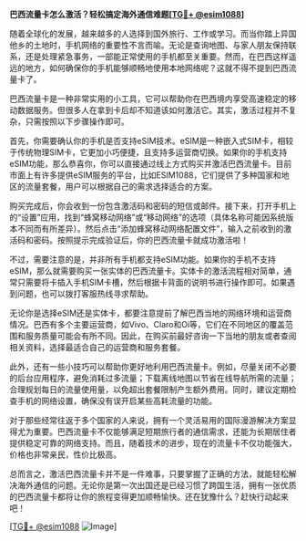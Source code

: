 **巴西流量卡怎么激活？轻松搞定海外通信难题[[TG💪+ @esim1088](https://t.me/s/esim1088)]**

随着全球化的发展，越来越多的人选择到国外旅行、工作或学习。而当你踏上异国他乡的土地时，手机网络的重要性不言而喻。无论是查询地图、与家人朋友保持联系，还是处理紧急事务，一部能正常使用的手机都至关重要。然而，在巴西这样遥远的地方，如何确保你的手机能够顺畅地使用本地网络呢？这就不得不提到巴西流量卡了。

巴西流量卡是一种非常实用的小工具，它可以帮助你在巴西境内享受高速稳定的移动数据服务。但很多人在拿到卡后却不知道该如何激活它。其实，激活过程并不复杂，只需按照以下步骤操作即可。

首先，你需要确认你的手机是否支持eSIM技术。eSIM是一种嵌入式SIM卡，相较于传统物理SIM卡，它更加小巧便捷，且支持多运营商切换。如果你的手机支持eSIM功能，那么恭喜你，你可以直接通过线上方式购买并激活巴西流量卡。目前市面上有许多提供eSIM服务的平台，比如ESIM1088，它们提供了多种国家和地区的流量套餐，用户可以根据自己的需求选择适合的方案。

购买完成后，你会收到一份包含激活码和密码的短信或邮件。接下来，打开手机上的“设置”应用，找到“蜂窝移动网络”或“移动网络”的选项（具体名称可能因系统版本不同而有所差异）。然后点击“添加蜂窝移动网络配置文件”，输入之前收到的激活码和密码。按照提示完成验证后，你的巴西流量卡就成功激活啦！

不过，需要注意的是，并非所有手机都支持eSIM功能。如果你的手机不支持eSIM，那么就需要购买一张实体的巴西流量卡。实体卡的激活流程相对简单，通常只需要将卡插入手机SIM卡槽，然后根据卡背面的说明书进行操作即可。如果遇到问题，也可以拨打客服热线寻求帮助。

无论你是选择eSIM还是实体卡，都要注意提前了解巴西当地的网络环境和运营商情况。巴西有多个主要运营商，如Vivo、Claro和Oi等，它们在不同地区的覆盖范围和服务质量可能会有所不同。因此，在购买前最好咨询一下当地的朋友或者查阅相关资料，选择最适合自己的运营商和服务套餐。

此外，还有一些小技巧可以帮助你更好地利用巴西流量卡。例如，尽量关闭不必要的后台应用程序，避免消耗过多流量；下载离线地图以节省在线导航所需的流量；合理规划每日的流量使用量，以免超出套餐限制产生额外费用。同时，建议定期检查手机的网络设置，确保没有误开启某些高耗流量的功能。

对于那些经常往返于多个国家的人来说，拥有一个灵活易用的国际漫游解决方案显得尤为重要。巴西流量卡不仅能够满足短期旅行者的通信需求，还能为长期居住者提供稳定可靠的网络支持。而且，随着技术的进步，现在的流量卡不仅功能强大，价格也非常亲民，性价比极高。

总而言之，激活巴西流量卡并不是一件难事，只要掌握了正确的方法，就能轻松解决海外通信的问题。无论你是第一次出国还是已经习惯了跨国生活，拥有一张优质的巴西流量卡都将让你的旅程变得更加顺畅愉快。还在犹豫什么？赶快行动起来吧！

[[TG💪+ @esim1088](https://t.me/s/esim1088) ![Image](https://i.postimg.cc/4NQfJmqS/Snipaste-2025-05-13-00-14-12.png)]
